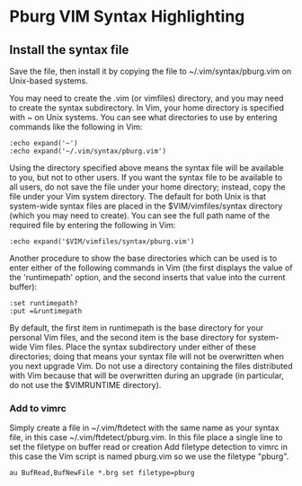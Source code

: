 # Pburg VIM Syntax Highlighting

## Install the syntax file 
Save the file, then install it by copying the file to ~/.vim/syntax/pburg.vim on Unix-based systems.

You may need to create the .vim (or vimfiles) directory, and you may need to create the syntax subdirectory. In Vim, your home directory is specified with ~ on Unix systems. You can see what directories to use by entering commands like the following in Vim: 

```
:echo expand('~')
:echo expand('~/.vim/syntax/pburg.vim')
```

Using the directory specified above means the syntax file will be available to you, but not to other users. If you want the syntax file to be available to all users, do not save the file under your home directory; instead, copy the file under your Vim system directory. The default for both Unix is that system-wide syntax files are placed in the $VIM/vimfiles/syntax directory (which you may need to create). You can see the full path name of the required file by entering the following in Vim:

```
:echo expand('$VIM/vimfiles/syntax/pburg.vim')
```

Another procedure to show the base directories which can be used is to enter either of the following commands in Vim (the first displays the value of the 'runtimepath' option, and the second inserts that value into the current buffer):
```
:set runtimepath?
:put =&runtimepath
```
By default, the first item in runtimepath is the base directory for your personal Vim files, and the second item is the base directory for system-wide Vim files. Place the syntax subdirectory under either of these directories; doing that means your syntax file will not be overwritten when you next upgrade Vim. Do not use a directory containing the files distributed with Vim because that will be overwritten during an upgrade (in particular, do not use the $VIMRUNTIME directory).

### Add to vimrc 
Simply create a file in ~/.vim/ftdetect with the same name as your syntax file, in this case ~/.vim/ftdetect/pburg.vim. In this file place a single line to set the filetype on buffer read or creation
Add filetype detection to vimrc in this case the Vim script is named pburg.vim so we use the filetype "pburg".
```
au BufRead,BufNewFile *.brg set filetype=pburg
```
